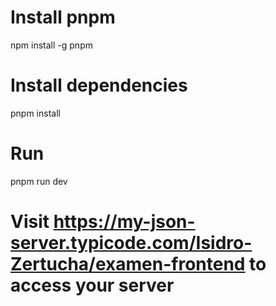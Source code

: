 # Install pnpm
npm install -g pnpm

# Install dependencies
pnpm install

# Run
pnpm run dev






# Visit https://my-json-server.typicode.com/Isidro-Zertucha/examen-frontend to access your server